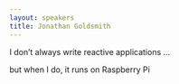 ```yaml
---
layout: speakers
title: Jonathan Goldsmith
---
```

I don’t always write reactive applications …

but when I do, it runs on Raspberry Pi
